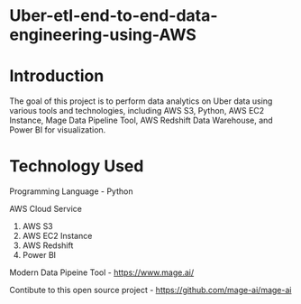 # Uber-etl-end-to-end-data-engineering-using-AWS

# Introduction

The goal of this project is to perform data analytics on Uber data using various tools and technologies, including AWS S3, Python, AWS EC2 Instance, Mage Data Pipeline Tool, AWS Redshift Data Warehouse, and Power BI for visualization.

# Technology Used

Programming Language - Python

AWS Cloud Service

1. AWS S3
2. AWS EC2 Instance
3. AWS Redshift
4. Power BI

Modern Data Pipeine Tool - https://www.mage.ai/

Contibute to this open source project - https://github.com/mage-ai/mage-ai
